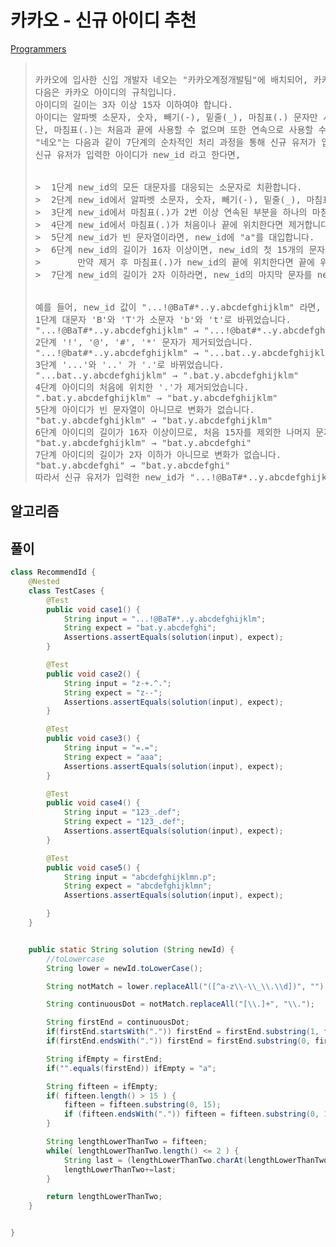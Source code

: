 # 카카오 - 신규 아이디 추천
[Programmers](https://school.programmers.co.kr/learn/courses/30/lessons/72410)

>
> <pre>
> 
> 카카오에 입사한 신입 개발자 네오는 "카카오계정개발팀"에 배치되어, 카카오 서비스에 가입하는 유저들의 아이디를 생성하는 업무를 담당하게 되었습니다. "네오"에게 주어진 첫 업무는 새로 가입하는 유저들이 카카오 아이디 규칙에 맞지 않는 아이디를 입력했을 때, 입력된 아이디와 유사하면서 규칙에 맞는 아이디를 추천해주는 프로그램을 개발하는 것입니다.
> 다음은 카카오 아이디의 규칙입니다.
> 아이디의 길이는 3자 이상 15자 이하여야 합니다.
> 아이디는 알파벳 소문자, 숫자, 빼기(-), 밑줄(_), 마침표(.) 문자만 사용할 수 있습니다.
> 단, 마침표(.)는 처음과 끝에 사용할 수 없으며 또한 연속으로 사용할 수 없습니다.
> "네오"는 다음과 같이 7단계의 순차적인 처리 과정을 통해 신규 유저가 입력한 아이디가 카카오 아이디 규칙에 맞는 지 검사하고 규칙에 맞지 않은 경우 규칙에 맞는 새로운 아이디를 추천해 주려고 합니다.
> 신규 유저가 입력한 아이디가 new_id 라고 한다면,
> 
> 
> >  1단계 new_id의 모든 대문자를 대응되는 소문자로 치환합니다.
> >  2단계 new_id에서 알파벳 소문자, 숫자, 빼기(-), 밑줄(_), 마침표(.)를 제외한 모든 문자를 제거합니다.
> >  3단계 new_id에서 마침표(.)가 2번 이상 연속된 부분을 하나의 마침표(.)로 치환합니다.
> >  4단계 new_id에서 마침표(.)가 처음이나 끝에 위치한다면 제거합니다.
> >  5단계 new_id가 빈 문자열이라면, new_id에 "a"를 대입합니다.
> >  6단계 new_id의 길이가 16자 이상이면, new_id의 첫 15개의 문자를 제외한 나머지 문자들을 모두 제거합니다.
> >       만약 제거 후 마침표(.)가 new_id의 끝에 위치한다면 끝에 위치한 마침표(.) 문자를 제거합니다.
> >  7단계 new_id의 길이가 2자 이하라면, new_id의 마지막 문자를 new_id의 길이가 3이 될 때까지 반복해서 끝에 붙입니다.
> 
> 
> 예를 들어, new_id 값이 "...!@BaT#*..y.abcdefghijklm" 라면, 위 7단계를 거치고 나면 new_id는 아래와 같이 변경됩니다.
> 1단계 대문자 'B'와 'T'가 소문자 'b'와 't'로 바뀌었습니다.
> "...!@BaT#*..y.abcdefghijklm" → "...!@bat#*..y.abcdefghijklm"
> 2단계 '!', '@', '#', '*' 문자가 제거되었습니다.
> "...!@bat#*..y.abcdefghijklm" → "...bat..y.abcdefghijklm"
> 3단계 '...'와 '..' 가 '.'로 바뀌었습니다.
> "...bat..y.abcdefghijklm" → ".bat.y.abcdefghijklm"
> 4단계 아이디의 처음에 위치한 '.'가 제거되었습니다.
> ".bat.y.abcdefghijklm" → "bat.y.abcdefghijklm"
> 5단계 아이디가 빈 문자열이 아니므로 변화가 없습니다.
> "bat.y.abcdefghijklm" → "bat.y.abcdefghijklm"
> 6단계 아이디의 길이가 16자 이상이므로, 처음 15자를 제외한 나머지 문자들이 제거되었습니다.
> "bat.y.abcdefghijklm" → "bat.y.abcdefghi"
> 7단계 아이디의 길이가 2자 이하가 아니므로 변화가 없습니다.
> "bat.y.abcdefghi" → "bat.y.abcdefghi"
> 따라서 신규 유저가 입력한 new_id가 "...!@BaT#*..y.abcdefghijklm"일 때, 네오의 프로그램이 추천하는 새로운 아이디는 "bat.y.abcdefghi" 입니다.
> </pre>

## 알고리즘

## 풀이

```java
class RecommendId {
    @Nested
    class TestCases {
        @Test
        public void case1() {
            String input = "...!@BaT#*..y.abcdefghijklm";
            String expect = "bat.y.abcdefghi";
            Assertions.assertEquals(solution(input), expect);
        }

        @Test
        public void case2() {
            String input = "z-+.^.";
            String expect = "z--";
            Assertions.assertEquals(solution(input), expect);
        }

        @Test
        public void case3() {
            String input = "=.=";
            String expect = "aaa";
            Assertions.assertEquals(solution(input), expect);
        }

        @Test
        public void case4() {
            String input = "123_.def";
            String expect = "123_.def";
            Assertions.assertEquals(solution(input), expect);
        }

        @Test
        public void case5() {
            String input = "abcdefghijklmn.p";
            String expect = "abcdefghijklmn";
            Assertions.assertEquals(solution(input), expect);

        }
    }


    public static String solution (String newId) {
        //toLowercase
        String lower = newId.toLowerCase();

        String notMatch = lower.replaceAll("([^a-z\\-\\_\\.\\d])", "");

        String continuousDot = notMatch.replaceAll("[\\.]+", "\\.");

        String firstEnd = continuousDot;
        if(firstEnd.startsWith(".")) firstEnd = firstEnd.substring(1, firstEnd.length());
        if(firstEnd.endsWith(".")) firstEnd = firstEnd.substring(0, firstEnd.length()-1);

        String ifEmpty = firstEnd;
        if("".equals(firstEnd)) ifEmpty = "a";

        String fifteen = ifEmpty;
        if( fifteen.length() > 15 ) {
            fifteen = fifteen.substring(0, 15);
            if (fifteen.endsWith(".")) fifteen = fifteen.substring(0, 14);
        }

        String lengthLowerThanTwo = fifteen;
        while( lengthLowerThanTwo.length() <= 2 ) {
            String last = (lengthLowerThanTwo.charAt(lengthLowerThanTwo.length() - 1)+"");
            lengthLowerThanTwo+=last;
        }

        return lengthLowerThanTwo;
    }


}
```